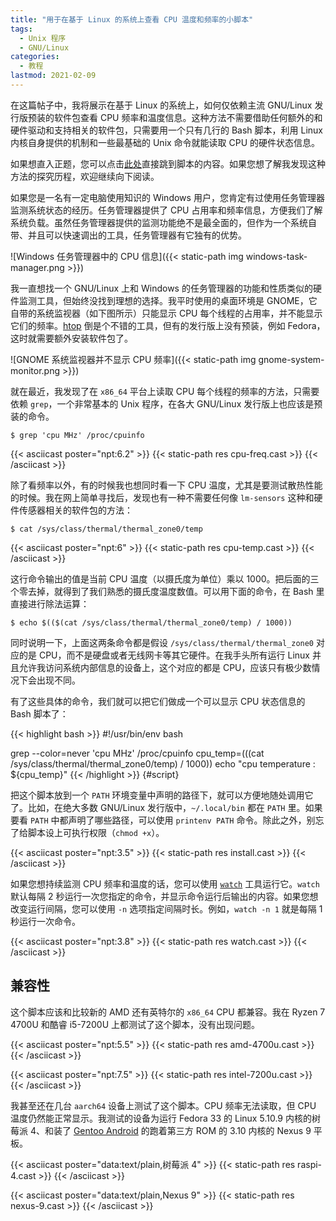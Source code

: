 ```yaml
---
title: "用于在基于 Linux 的系统上查看 CPU 温度和频率的小脚本"
tags:
  - Unix 程序
  - GNU/Linux
categories:
  - 教程
lastmod: 2021-02-09
---
```


在这篇帖子中，我将展示在基于 Linux 的系统上，如何仅依赖主流 GNU/Linux 发行版预装的软件包查看 CPU 频率和温度信息。这种方法不需要借助任何额外的和硬件驱动和支持相关的软件包，只需要用一个只有几行的 Bash 脚本，利用 Linux 内核自身提供的机制和一些最基础的 Unix 命令就能读取 CPU 的硬件状态信息。

如果想直入正题，您可以点击[此处][script]直接跳到脚本的内容。如果您想了解我发现这种方法的探究历程，欢迎继续向下阅读。

[script]: #script

如果您是一名有一定电脑使用知识的 Windows 用户，您肯定有过使用任务管理器监测系统状态的经历。任务管理器提供了 CPU 占用率和频率信息，方便我们了解系统负载。虽然任务管理器提供的监测功能绝不是最全面的，但作为一个系统自带、并且可以快速调出的工具，任务管理器有它独有的优势。

![Windows 任务管理器中的 CPU 信息]({{< static-path img windows-task-manager.png >}})

我一直想找一个 GNU/Linux 上和 Windows 的任务管理器的功能和性质类似的硬件监测工具，但始终没找到理想的选择。我平时使用的桌面环境是 GNOME，它自带的系统监视器（如下图所示）只能显示 CPU 每个线程的占用率，并不能显示它们的频率。[htop][htop] 倒是个不错的工具，但有的发行版上没有预装，例如 Fedora，这时就需要额外安装软件包了。

[htop]: https://htop.dev/

![GNOME 系统监视器并不显示 CPU 频率]({{< static-path img gnome-system-monitor.png >}})

就在最近，我发现了在 `x86_64` 平台上读取 CPU 每个线程的频率的方法，只需要依赖 `grep`，一个非常基本的 Unix 程序，在各大 GNU/Linux 发行版上也应该是预装的命令。

```console
$ grep 'cpu MHz' /proc/cpuinfo
```

{{< asciicast poster="npt:6.2" >}}
{{< static-path res cpu-freq.cast >}}
{{< /asciicast >}}

除了看频率以外，有的时候我也想同时看一下 CPU 温度，尤其是要测试散热性能的时候。我在网上简单寻找后，发现也有一种不需要任何像 `lm-sensors` 这种和硬件传感器相关的软件包的方法：

```console
$ cat /sys/class/thermal/thermal_zone0/temp
```

{{< asciicast poster="npt:6" >}}
{{< static-path res cpu-temp.cast >}}
{{< /asciicast >}}

这行命令输出的值是当前 CPU 温度（以摄氏度为单位）乘以 1000。把后面的三个零去掉，就得到了我们熟悉的摄氏度温度数值。可以用下面的命令，在 Bash 里直接进行除法运算：

```console
$ echo $(($(cat /sys/class/thermal/thermal_zone0/temp) / 1000))
```

同时说明一下，上面这两条命令都是假设 `/sys/class/thermal/thermal_zone0` 对应的是 CPU，而不是硬盘或者无线网卡等其它硬件。在我手头所有运行 Linux 并且允许我访问系统内部信息的设备上，这个对应的都是 CPU，应该只有极少数情况下会出现不同。

有了这些具体的命令，我们就可以把它们做成一个可以显示 CPU 状态信息的 Bash 脚本了：

{{< highlight bash >}}
#!/usr/bin/env bash

grep --color=never 'cpu MHz' /proc/cpuinfo
cpu_temp=$(($(cat /sys/class/thermal/thermal_zone0/temp) / 1000))
echo "cpu temperature : ${cpu_temp}"
{{< /highlight >}}
{#script}

把这个脚本放到一个 `PATH` 环境变量中声明的路径下，就可以方便地随处调用它了。比如，在绝大多数 GNU/Linux 发行版中，`~/.local/bin` 都在 `PATH` 里。如果要看 `PATH` 中都声明了哪些路径，可以使用 `printenv PATH` 命令。除此之外，别忘了给脚本设上可执行权限（`chmod +x`）。

{{< asciicast poster="npt:3.5" >}}
{{< static-path res install.cast >}}
{{< /asciicast >}}

如果您想持续监测 CPU 频率和温度的话，您可以使用 [`watch`][watch] 工具运行它。`watch` 默认每隔 2 秒运行一次您指定的命令，并显示命令运行后输出的内容。如果您想改变运行间隔，您可以使用 `-n` 选项指定间隔时长。例如，`watch -n 1` 就是每隔 1 秒运行一次命令。

[watch]: https://man.archlinux.org/man/watch.1

{{< asciicast poster="npt:3.8" >}}
{{< static-path res watch.cast >}}
{{< /asciicast >}}

## 兼容性

这个脚本应该和比较新的 AMD 还有英特尔的 `x86_64` CPU 都兼容。我在 Ryzen 7 4700U 和酷睿 i5-7200U 上都测试了这个脚本，没有出现问题。

{{< asciicast poster="npt:5.5" >}}
{{< static-path res amd-4700u.cast >}}
{{< /asciicast >}}

{{< asciicast poster="npt:7.5" >}}
{{< static-path res intel-7200u.cast >}}
{{< /asciicast >}}

我甚至还在几台 `aarch64` 设备上测试了这个脚本。CPU 频率无法读取，但 CPU 温度仍然能正常显示。我测试的设备为运行 Fedora 33 的 Linux 5.10.9 内核的树莓派 4、和装了 [Gentoo Android][gentoo-android] 的跑着第三方 ROM 的 3.10 内核的 Nexus 9 平板。

[gentoo-android]: https://wiki.gentoo.org/wiki/Project:Android

{{< asciicast poster="data:text/plain,树莓派 4" >}}
{{< static-path res raspi-4.cast >}}
{{< /asciicast >}}

{{< asciicast poster="data:text/plain,Nexus 9" >}}
{{< static-path res nexus-9.cast >}}
{{< /asciicast >}}

